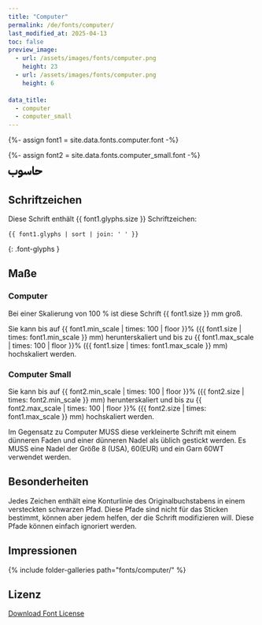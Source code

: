 ```yaml
---
title: "Computer"
permalink: /de/fonts/computer/
last_modified_at: 2025-04-13
toc: false
preview_image:
  - url: /assets/images/fonts/computer.png
    height: 23
  - url: /assets/images/fonts/computer.png
    height: 6

data_title:
  - computer
  - computer_small
---
```

{%- assign font1 = site.data.fonts.computer.font -%}

{%- assign font2 = site.data.fonts.computer_small.font -%}

<img 
     src="/assets/images/fonts/computer.png"
     alt="Emilio20" height="23">

## Schriftzeichen

Diese Schrift enthält  {{ font1.glyphs.size }} Schriftzeichen:

```
{{ font1.glyphs | sort | join: ' ' }}
```
{: .font-glyphs }

## Maße

### Computer

Bei einer Skalierung von 100 % ist diese Schrift {{ font1.size }} mm groß.

Sie kann bis auf {{ font1.min_scale | times: 100 | floor }}% ({{ font1.size | times: font1.min_scale }} mm) herunterskaliert und 
bis zu {{ font1.max_scale | times: 100 | floor }}% ({{ font1.size | times: font1.max_scale }} mm) hochskaliert  werden.

### Computer Small

Sie kann bis auf {{ font2.min_scale | times: 100 | floor }}% ({{ font2.size | times: font2.min_scale }} mm) herunterskaliert und 
bis zu {{ font2.max_scale | times: 100 | floor }}% ({{ font2.size | times: font1.max_scale }} mm) hochskaliert  werden.

Im Gegensatz zu Computer MUSS diese verkleinerte Schrift mit einem dünneren Faden und einer dünneren Nadel als üblich gestickt werden. Es MUSS eine Nadel der Größe 8 (USA), 60(EUR) und ein Garn 60WT verwendet werden.

## Besonderheiten

Jedes Zeichen enthält eine Konturlinie des Originalbuchstabens in einem versteckten schwarzen Pfad. Diese Pfade sind nicht für das Sticken bestimmt, können aber jedem helfen, der die Schrift modifizieren will. Diese Pfade können einfach ignoriert werden.

## Impressionen

{% include folder-galleries path="fonts/computer/" %}

## Lizenz

[Download Font License](https://github.com/inkstitch/inkstitch/tree/main/fonts/computer/LICENSE)
